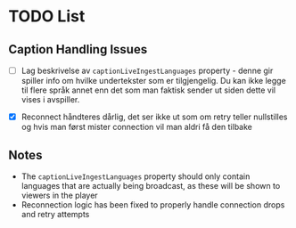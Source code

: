 # TODO List

## Caption Handling Issues

- [ ] Lag beskrivelse av `captionLiveIngestLanguages` property - denne gir spiller info om hvilke undertekster som er tilgjengelig. Du kan ikke legge til flere språk annet enn det som man faktisk sender ut siden dette vil vises i avspiller.

- [x] Reconnect håndteres dårlig, det ser ikke ut som om retry teller nullstilles og hvis man først mister connection vil man aldri få den tilbake

## Notes

- The `captionLiveIngestLanguages` property should only contain languages that are actually being broadcast, as these will be shown to viewers in the player
- Reconnection logic has been fixed to properly handle connection drops and retry attempts
